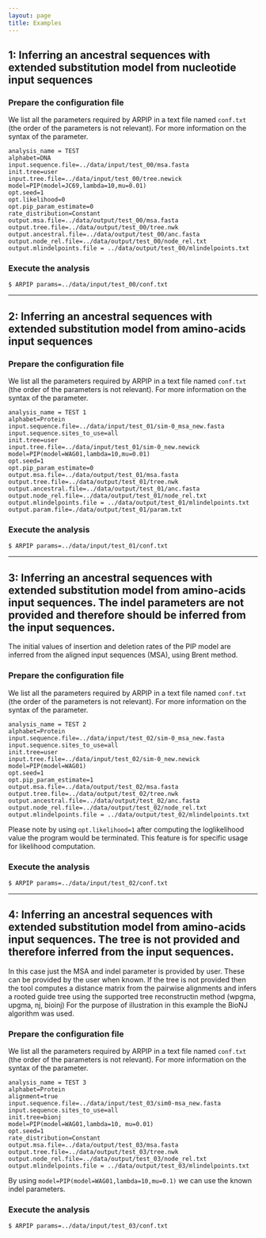 ```yaml
---
layout: page
title: Examples
---
```


## 1: Inferring an ancestral sequences with extended substitution model from nucleotide input sequences

### Prepare the configuration file

We list all the parameters required by ARPIP in a text file named `conf.txt` 
(the order of the parameters is not relevant). For more information on the syntax of the parameter.

```
analysis_name = TEST
alphabet=DNA
input.sequence.file=../data/input/test_00/msa.fasta
init.tree=user
input.tree.file=../data/input/test_00/tree.newick
model=PIP(model=JC69,lambda=10,mu=0.01)
opt.seed=1
opt.likelihood=0
opt.pip_param_estimate=0
rate_distribution=Constant
output.msa.file=../data/output/test_00/msa.fasta
output.tree.file=../data/output/test_00/tree.nwk
output.ancestral.file=../data/output/test_00/anc.fasta
output.node_rel.file=../data/output/test_00/node_rel.txt
output.mlindelpoints.file = ../data/output/test_00/mlindelpoints.txt

```

### Execute the analysis
```
$ ARPIP params=../data/input/test_00/conf.txt
```
---
## 2: Inferring an ancestral sequences with extended substitution model from amino-acids input sequences

### Prepare the configuration file

We list all the parameters required by ARPIP in a text file named `conf.txt` 
(the order of the parameters is not relevant). For more information on the syntax of the parameter.

```
analysis_name = TEST 1
alphabet=Protein
input.sequence.file=../data/input/test_01/sim-0_msa_new.fasta
input.sequence.sites_to_use=all
init.tree=user
input.tree.file=../data/input/test_01/sim-0_new.newick
model=PIP(model=WAG01,lambda=10,mu=0.01)
opt.seed=1
opt.pip_param_estimate=0
output.msa.file=../data/output/test_01/msa.fasta
output.tree.file=../data/output/test_01/tree.nwk
output.ancestral.file=../data/output/test_01/anc.fasta
output.node_rel.file=../data/output/test_01/node_rel.txt
output.mlindelpoints.file = ../data/output/test_01/mlindelpoints.txt
output.param.file=./data/output/test_01/param.txt

```

### Execute the analysis
```
$ ARPIP params=../data/input/test_01/conf.txt

```
---
## 3: Inferring an ancestral sequences with extended substitution model from amino-acids input sequences. The indel parameters are not provided and therefore should be inferred from the input sequences.  


The initial values of insertion and deletion rates of the PIP model are inferred from the aligned 
input sequences (MSA), using Brent method.  

### Prepare the configuration file

We list all the parameters required by ARPIP in a text file named `conf.txt` 
(the order of the parameters is not relevant). For more information on the syntax of the parameter.

```
analysis_name = TEST 2
alphabet=Protein
input.sequence.file=../data/input/test_02/sim-0_msa_new.fasta
input.sequence.sites_to_use=all
init.tree=user
input.tree.file=../data/input/test_02/sim-0_new.newick
model=PIP(model=WAG01)
opt.seed=1
opt.pip_param_estimate=1
output.msa.file=../data/output/test_02/msa.fasta
output.tree.file=../data/output/test_02/tree.nwk
output.ancestral.file=../data/output/test_02/anc.fasta
output.node_rel.file=../data/output/test_02/node_rel.txt
output.mlindelpoints.file = ../data/output/test_02/mlindelpoints.txt

```
Please note by using `opt.likelihood=1` after computing the loglikelihood 
value the program would be terminated. This feature is for specific usage for likelihood computation.

### Execute the analysis
```
$ ARPIP params=../data/input/test_02/conf.txt
```
---
## 4: Inferring an ancestral sequences with extended substitution model from amino-acids input sequences. The tree is not provided and therefore inferred from the input sequences.  


In this case just the MSA and indel parameter is provided by user. 
These can be provided by the user when known. If the tree is not provided then the tool computes a 
distance matrix from the pairwise alignments and infers a rooted guide tree using the supported tree reconstructin method (wpgma, upgma, nj, bioinj) 
For the purpose of illustration in this example the BioNJ algorithm was used.

### Prepare the configuration file

We list all the parameters required by ARPIP in a text file named `conf.txt` 
(the order of the parameters is not relevant). For more information on the syntax of the parameter.

```
analysis_name = TEST 3
alphabet=Protein
alignment=true
input.sequence.file=../data/input/test_03/sim0-msa_new.fasta
input.sequence.sites_to_use=all
init.tree=bionj
model=PIP(model=WAG01,lambda=10, mu=0.01)
opt.seed=1
rate_distribution=Constant
output.msa.file=../data/output/test_03/msa.fasta
output.tree.file=../data/output/test_03/tree.nwk
output.node_rel.file=../data/output/test_03/node_rel.txt
output.mlindelpoints.file = ../data/output/test_03/mlindelpoints.txt
```

By using `model=PIP(model=WAG01,lambda=10,mu=0.1)` we can use the known indel parameters.

### Execute the analysis
```
$ ARPIP params=../data/input/test_03/conf.txt
```
